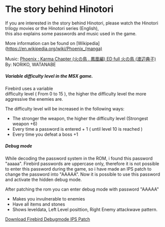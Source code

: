 # The story behind Hinotori

If you are interested in the story behind Hinotori, please watch the Hinotori trilogy movies or the Hinotori series (English),  
this also explains some passwords and music used in the game.

More information can be found on [Wikipedia](https://en.wikipedia.org/wiki/Phoenix_(manga)

Music: [Phoenix : Karma Chapter (火の鳥 . 鳳凰編) ED full 火の鳥 (渡辺典子)](https://www.youtube.com/watch?v=nF1Tr-Rxy7c "Phoenix : Karma Chapter (火の鳥 . 鳳凰編) ED full 火の鳥 (渡辺典子)")
By: NORIKO, WATANABE  
  
  
##### Variable difficulty level in the MSX game.

Firebird uses a variable <br> difficulty level ( From 0 to 15 ),
the higher the difficulty level the more aggressive the enemies are.

The difficulty level will be increased in the following ways:
- The stronger the weapon, the higher the difficulty level (Strongest weapon +6)
- Every time a password is entered + 1 ( until level 10 is reached )
- Every time you defeat a boss +1


##### Debug mode

While decoding the password system in the ROM, i found this password "aaaaa".
Firebird passwords are uppercase only, therefore it is not possible
to enter this password during the game, so i have made an IPS patch
to change the password into "AAAAA". Now it is possible to use
this password and activate the hidden debug mode.

After patching the rom you can enter debug mode with password "AAAAA"
- Makes you invulnerable to enemies
- Have all items and stones
- Shows leveldata, Left Level posittion, Right Enemy attackwave pattern.

[Download Firebird Debugmode IPS Patch](https://github.com/LarsThe18Th/Small-Projects/tree/master/MSX/IPS%20Patches/Firebird%20Debug%20Mode%20Patch "Download Firebird Debugmode IPS Patch")

